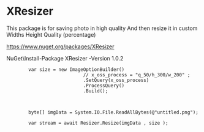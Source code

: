 # XResizer
This package is for saving photo in high quality 
And then resize it in custom 
Widths 
Height 
Quality (percentage)


https://www.nuget.org/packages/XResizer


NuGet\Install-Package XResizer -Version 1.0.2



            var size = new ImageOptionBuilder()
                                // x_oss_process = "q_50/h_300/w_200" ;
                                .SetQuery(x_oss_process)
                                .ProcessQuery()
                                .Build();



            byte[] imgData = System.IO.File.ReadAllBytes(@"untitled.png");
            
            var stream = await Resizer.Resize(imgData , size );
